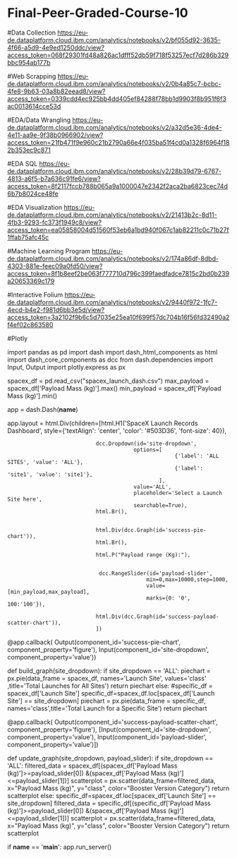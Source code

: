 # Final-Peer-Graded-Course-10

#Data Collection
https://eu-de.dataplatform.cloud.ibm.com/analytics/notebooks/v2/bf055d92-3635-4f66-a5d9-4e9ed1250ddc/view?access_token=068f29301fd48a826ac1dfff52db59f718f53257ecf7d286b329bbc954ab177b

#Web Scrapping 
https://eu-de.dataplatform.cloud.ibm.com/analytics/notebooks/v2/0b4a85c7-bcbc-4fe8-9b63-03a8b82eead8/view?access_token=0339cdd4ec925bb4dd405ef84288f78bb1d9903f8b951f6f3ac0013614cce53d

#EDA/Data Wrangling 
https://eu-de.dataplatform.cloud.ibm.com/analytics/notebooks/v2/a32d5e36-4de4-4e11-aa9e-9f38b0966902/view?access_token=21fb471f9e960c21b2790a66e4f035ba51f4cd0a1328f6964f182b353ec9c871

#EDA SQL
https://eu-de.dataplatform.cloud.ibm.com/analytics/notebooks/v2/28b39d79-6767-4813-a6f5-b7a636c91fe6/view?access_token=8f2117fccb788b065a9a1000047e2342f2aca2ba6823cec74d6b7b8024ce48fe

#EDA Visualization 
https://eu-de.dataplatform.cloud.ibm.com/analytics/notebooks/v2/21413b2c-8d11-4fb3-9293-fc373f1949c8/view?access_token=ea05858004d51560f53eb6a1bd940f067c1ab82211c0c71b27f1ffab75afc45c

#Machine Learning Program 
https://eu-de.dataplatform.cloud.ibm.com/analytics/notebooks/v2/174a86df-8dbd-4303-881e-feec09a0fd50/view?access_token=8f1b8eef2be063f777710d796c399faedfadce7815c2bd0b239a20653369c179

#Interactive Folium 
https://eu-de.dataplatform.cloud.ibm.com/analytics/notebooks/v2/9440f972-1fc7-4ecd-b4e2-f981d6bb3e5d/view?access_token=3a2102f9b6c5d7035e25ea10f699f57dc704b16f56fd32490a2f4ef02c863580

#Plotly

import pandas as pd
import dash
import dash_html_components as html
import dash_core_components as dcc
from dash.dependencies import Input, Output
import plotly.express as px


spacex_df = pd.read_csv("spacex_launch_dash.csv")
max_payload = spacex_df['Payload Mass (kg)'].max()
min_payload = spacex_df['Payload Mass (kg)'].min()


app = dash.Dash(__name__)


app.layout = html.Div(children=[html.H1('SpaceX Launch Records Dashboard',
                                        style={'textAlign': 'center', 'color': '#503D36',
                                               'font-size': 40}),
                               
                                dcc.Dropdown(id='site-dropdown',
                                            options=[
                                                         {'label': 'ALL SITES', 'value': 'ALL'},
                                                         {'label': 'site1', 'value': 'site1'},
                                                    ],
                                            value='ALL',
                                            placeholder='Select a Launch Site here', 
                                            searchable=True),
                                html.Br(),
                                
                               
                                html.Div(dcc.Graph(id='success-pie-chart')),
                                html.Br(),

                                html.P("Payload range (Kg):"),
                             
                               
                                 dcc.RangeSlider(id='payload-slider',
                                                min=0,max=10000,step=1000,
                                                value=[min_payload,max_payload],
                                                marks={0: '0', 100:'100'}),
                               
                                html.Div(dcc.Graph(id='success-payload-scatter-chart')),
                                ])


@app.callback(
    Output(component_id='success-pie-chart', component_property='figure'),
    Input(component_id='site-dropdown', component_property='value'))

def build_graph(site_dropdown):
    if site_dropdown == 'ALL':
        piechart = px.pie(data_frame = spacex_df, names='Launch Site', values='class' ,title='Total Launches for All Sites')
        return piechart
    else:
        #specific_df = spacex_df['Launch Site']
        specific_df=spacex_df.loc[spacex_df['Launch Site'] == site_dropdown]
        piechart = px.pie(data_frame = specific_df, names='class',title='Total Launch for a Specific Site')
        return piechart

@app.callback(
    Output(component_id='success-payload-scatter-chart', component_property='figure'),
    [Input(component_id='site-dropdown', component_property='value'),
    Input(component_id='payload-slider', component_property='value')])

def update_graph(site_dropdown, payload_slider):
    if site_dropdown == 'ALL':
        filtered_data = spacex_df[(spacex_df['Payload Mass (kg)']>=payload_slider[0])
        &(spacex_df['Payload Mass (kg)']<=payload_slider[1])]
        scatterplot = px.scatter(data_frame=filtered_data, x="Payload Mass (kg)", y="class", 
        color="Booster Version Category")
        return scatterplot
    else:
        specific_df=spacex_df.loc[spacex_df['Launch Site'] == site_dropdown]
        filtered_data = specific_df[(specific_df['Payload Mass (kg)']>=payload_slider[0])
        &(spacex_df['Payload Mass (kg)']<=payload_slider[1])]
        scatterplot = px.scatter(data_frame=filtered_data, x="Payload Mass (kg)", y="class", 
        color="Booster Version Category")
        return scatterplot


if __name__ == '__main__':
    app.run_server()

    


